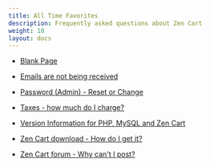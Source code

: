 ```yaml
---
title: All Time Favorites
description: Frequently asked questions about Zen Cart 
weight: 10
layout: docs
---
```


<!-- unlike other _index.md files, this one SHOULD have direct links -->
<!-- please keep in alphabetic order -->
<!-- remember to start links with / -->

* [Blank Page](/user/troubleshooting/blank_page/)

* [Emails are not being received](/user/email/emails_not_received)

* [Password (Admin) - Reset or Change](/user/troubleshooting/reset_admin_password/) 

* [Taxes - how much do I charge?](/user/localization/taxes/)

* [Version Information for PHP, MySQL and Zen Cart](/user/first_steps/version/)

* [Zen Cart download - How do I get it?](/user/first_steps/get_zen_cart/)

* [Zen Cart forum - Why can't I post?](/user/first_steps/forum_issues/)
